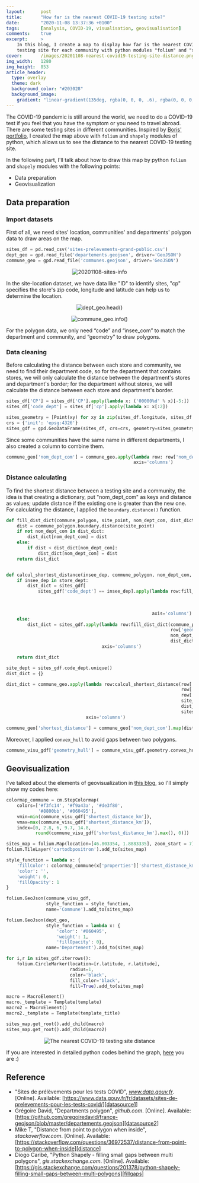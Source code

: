 ```yaml
---
layout:      post
title:       "How far is the nearest COVID-19 testing site?"
date:        "2020-11-08 13:37:36 +0100"
tags:        [analysis, COVID-19, visualisation, geovisualisation]
comments:    true
excerpt:     >
    In this blog, I create a map to display how far is the nearest COVID-19
    testing site for each community with python modules "folium" and "shapely".
cover:       /images/20201108-nearest-covid19-testing-site-distance.png
img_width:   1280
img_height:  853
article_header:
  type: overlay
  theme: dark
  background_color: "#203028"
  background_image:
    gradient: "linear-gradient(135deg, rgba(0, 0, 0, .6), rgba(0, 0, 0, .4))"
---
```


The COVID-19 pandemic is still around the world, we need to do a COVID-19 test
if you feel that you have the symptom or you need to travel abroad. There are
some testing sites in different communities. Inspired by [Boris' portfolio][Boris],
I created the map above with `folium` and `shapely` modules of python, which
allows us to see the distance to the nearest COVID-19 testing site.

In the following part, I'll talk about how to draw this map by python `folium`
and `shapely` modules with the following points:
- Data preparation
- Geovisualization

## Data preparation
### Import datasets
First of all, we need sites' location, communities' and departments' polygon
data to draw areas on the map.

```python
sites_df = pd.read_csv('sites-prelevements-grand-public.csv')
dept_geo = gpd.read_file('departements.geojson', driver='GeoJSON')
commune_geo = gpd.read_file('communes.geojson', driver='GeoJSON')
```

<p align="center">
  <img alt="20201108-sites-info"
  src="{{ site.baseurl }}/images/20201108-sites-info.png"/>
</p>

In the site-location dataset, we have data like "ID" to identify sites, "cp"
specifies the store's zip code, longitude and latitude can help us to
determine the location.

<p align="center">
  <img alt="dept_geo.head()"
  src="{{ site.baseurl }}/images/20201108-deptgeo-df.png"/>
</p>

<p align="center">
  <img alt="commune_geo.info()"
  src="{{ site.baseurl }}/images/20201108-commune-geo-info.png"/>
</p>

For the polygon data, we only need “code” and “insee_com” to match the
department and community, and “geometry” to draw polygons.

### Data cleaning
Before calculating the distance between each store and community, we need to
find their department code, so for the department that contains stores, we will
only calculate the distance between the department's stores and department's
border; for the department without stores, we will calculate the distance
between each store and department's border.

```python
sites_df['CP'] = sites_df['CP'].apply(lambda x: ('00000%d' % x)[-5:])
sites_df['code_dept'] = sites_df['cp'].apply(lambda x: x[:2])

sites_geometry = [Point(xy) for xy in zip(sites_df.longitude, sites_df.latitude)]
crs = {'init': 'epsg:4326'}
sites_gdf = gpd.GeoDataFrame(sites_df, crs=crs, geometry=sites_geometry)
```

Since some communities have the same name in different departments, I also
created a column to combine them.

```python
commune_geo['nom_dept_com'] = commune_geo.apply(lambda row: row['nom_dep'] + ':' + row['nom_com'],
                                                axis='columns')
```

### Distance calculating
To find the shortest distance between a testing site and a community, the idea
is that creating a dictionary, put "nom_dept_com" as keys and distance as
values; update distance if the existing one is greater than the new one. For
calculating the distance, I applied the `boundary.distance()` function.

```python
def fill_dist_dict(commune_polygon, site_point, nom_dept_com, dist_dict):
    dist = commune_polygon.boundary.distance(site_point)
    if not nom_dept_com in dist_dict:
        dist_dict[nom_dept_com] = dist
    else:
        if dist < dist_dict[nom_dept_com]:
            dist_dict[nom_dept_com] = dist
    return dist_dict


def calcul_shortest_distance(insee_dep, commune_polygon, nom_dept_com, store_dept, dist_dict, sites_gdf):
    if insee_dep in store_dept:
        dist_dict = sites_gdf[
            sites_gdf['code_dept'] == insee_dep].apply(lambda row:fill_dist_dict(commune_polygon,
                                                                                 row['geometry'],
                                                                                 nom_dept_com,
                                                                                 dist_dict),
                                                       axis='columns')
    else:
        dist_dict = sites_gdf.apply(lambda row:fill_dist_dict(commune_polygon,
                                                              row['geometry'],
                                                              nom_dept_com,
                                                              dist_dict),
                                    axis='columns')

    return dist_dict

site_dept = sites_gdf.code_dept.unique()
dist_dict = {}

dist_dict = commune_geo.apply(lambda row:calcul_shortest_distance(row['insee_dep'],
                                                                  row['geometry'],
                                                                  row['nom_dept_com'],
                                                                  site_dept,
                                                                  dist_dict,
                                                                  sites_gdf),
                              axis='columns')

commune_geo['shortest_distance'] = commune_geo['nom_dept_com'].map(dist_dict.iloc[0, 0])
```

Moreover, I applied `convex_hull` to avoid gaps between two polygons.

```python
commune_visu_gdf['geometry_hull'] = commune_visu_gdf.geometry.convex_hull
```

## Geovisualization
I've talked about the elements of geovisualization in [this blog][geo-elements],
so I'll simply show my codes here:

```python
colormap_commune = cm.StepColormap(
    colors=['#f3fc14', '#f9a43a', '#de3f80',
            '#8800bb', '#060495'],
    vmin=min(commune_visu_gdf['shortest_distance_km']),
    vmax=max(commune_visu_gdf['shortest_distance_km']),
    index=[0, 2.8, 6, 9.7, 14.8,
           round(commune_visu_gdf['shortest_distance_km'].max(), 0)])

sites_map = folium.Map(location=[46.803354, 1.8883335], zoom_start = 7)
folium.TileLayer('cartodbpositron').add_to(sites_map)

style_function = lambda x: {
    'fillColor': colormap_commune(x['properties']['shortest_distance_km']),
    'color': '',
    'weight': 0,
    'fillOpacity': 1
}

folium.GeoJson(commune_visu_gdf,
               style_function = style_function,
               name='Commune').add_to(sites_map)

folium.GeoJson(dept_geo,
               style_function = lambda x: {
                   'color': '#060495',
                   'weight': 1,
                   'fillOpacity': 0},
               name='Departement').add_to(sites_map)

for i,r in sites_gdf.iterrows():
    folium.CircleMarker(location=[r.latitude, r.latitude],
                        radius=1, 
                        color='black',
                        fill_color='black',
                        fill=True).add_to(sites_map)

macro = MacroElement()
macro._template = Template(template)
macro2 = MacroElement()
macro2._template = Template(template_title)

sites_map.get_root().add_child(macro)
sites_map.get_root().add_child(macro2)
```

<p align="center">
  <img alt="The nearest COVID-19 testing site distance"
  src="{{ site.baseurl }}/images/20201108-nearest-covid19-testing-site-distance.png"/>
</p>

If you are interested in detailed python codes behind the graph, [here][notebook]
you are :)

## Reference
- "Sites de prélèvements pour les tests COVID", _www.data.gouv.fr_. [Online]. Available: [https://www.data.gouv.fr/fr/datasets/sites-de-prelevements-pour-les-tests-covid/][datasource1]
- Grégoire David, "Departments polygon", _github.com_. [Online]. Available: [https://github.com/gregoiredavid/france-geojson/blob/master/departements.geojson][datasource2]
- Mike T, "Distance from point to polygon when inside", _stackoverflow.com_. [Online]. Available: [https://stackoverflow.com/questions/36972537/distance-from-point-to-polygon-when-inside][distance]
- Diogo Caribé, "Python Shapely - filling small gaps between multi polygons", _gis.stackexchange.com_. [Online]. Available: [https://gis.stackexchange.com/questions/201378/python-shapely-filling-small-gaps-between-multi-polygons][fillgaps]

[Boris]: https://www.sites.univ-rennes2.fr/mastersigat/B_Mericskay/FranceCommune.html
[datasource1]: https://www.data.gouv.fr/fr/datasets/sites-de-prelevements-pour-les-tests-covid/
[datasource2]: https://github.com/gregoiredavid/france-geojson/blob/master/departements.geojson
[distance]: https://stackoverflow.com/questions/36972537/distance-from-point-to-polygon-when-inside
[fillgaps]: https://gis.stackexchange.com/questions/201378/python-shapely-filling-small-gaps-between-multi-polygons
[geo-elements]: https://jingwen-z.github.io/how-to-draw-a-map-with-folium-module-in-python/
[notebook]: https://github.com/jingwen-z/python-playground/blob/master/analysis/COVID-19%20testing%20sites/covid19_testing_sites.ipynb
